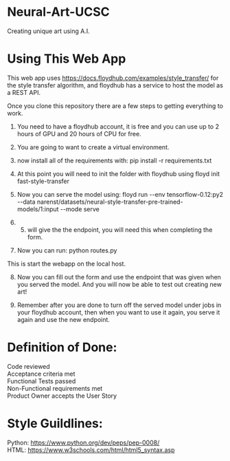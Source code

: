 # Neural-Art-UCSC
Creating unique art using A.I.

# Using This Web App
This web app uses https://docs.floydhub.com/examples/style_transfer/ for the style transfer algorithm, and floydhub has a service to host the model as a REST API.

Once you clone this repository there are a few steps to getting everything to work.

1. You need to have a floydhub account, it is free and you can use up to 2 hours of GPU
and 20 hours of CPU for free.

2. You are going to want to create a virtual environment.

3. now install all of the requirements with:
pip install -r requirements.txt

4. At this point you will need to init the folder with floydhub using
floyd init fast-style-transfer

5. Now you can serve the model using:
floyd run --env tensorflow-0.12:py2 --data narenst/datasets/neural-style-transfer-pre-trained-models/1:input --mode serve

6. 5. will give the the endpoint, you will need this when completing the form.

7. Now you can run:
python routes.py

This is start the webapp on the local host.

8. Now you can fill out the form and use the endpoint that was given when you served the model. And you will now be able to test out creating new art!

9. Remember after you are done to turn off the served model under jobs in your floydhub account, then when you want to use it again, you serve it again and use the new endpoint.


# Definition of Done:  <br />
Code reviewed <br />
Acceptance criteria met <br />
Functional Tests passed <br />
Non-Functional requirements met <br />
Product Owner accepts the User Story <br />


# Style Guildlines: <br />
Python: https://www.python.org/dev/peps/pep-0008/ <br />
HTML: https://www.w3schools.com/html/html5_syntax.asp <br />
